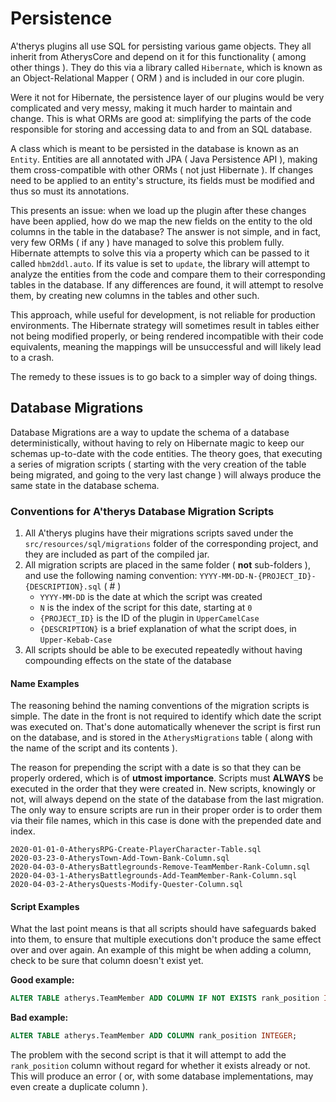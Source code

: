 # Persistence

A'therys plugins all use SQL for persisting various game objects. They all inherit from 
AtherysCore and depend on it for this functionality ( among other things ). They do this via a 
library called `Hibernate`, which is known as an Object-Relational Mapper ( ORM ) and is 
included in our core plugin.

Were it not for Hibernate, the persistence layer of our plugins would be very complicated and 
very messy, making it much harder to maintain and change. This is what ORMs are good at: 
simplifying the parts of the code responsible for storing and accessing data to and from an SQL 
database.

A class which is meant to be persisted in the database is known as an `Entity`. Entities are all 
annotated with JPA ( Java Persistence API ), making them cross-compatible with other ORMs ( not 
just Hibernate ). If changes need to be applied to an entity's structure, its fields must be 
modified and thus so must its annotations. 

This presents an issue: when we load up the plugin after these changes have been applied, how do 
we map the new fields on the entity to the old columns in the table in the database? The answer 
is not simple, and in fact, very few ORMs ( if any ) have managed to solve this problem fully. 
Hibernate attempts to solve this via a property which can be passed to it called `hbm2ddl.auto`.
If its value is set to `update`, the library will attempt to analyze the entities from the code 
and compare them to their corresponding tables in the database. If any differences are found, it 
will attempt to resolve them, by creating new columns in the tables and other such.

This approach, while useful for development, is not reliable for production environments. The 
Hibernate strategy will sometimes result in tables either not being modified properly, or being 
rendered incompatible with their code equivalents, meaning the mappings will be unsuccessful and 
will likely lead to a crash.

The remedy to these issues is to go back to a simpler way of doing things.

## Database Migrations

Database Migrations are a way to update the schema of a database deterministically, without 
having to rely on Hibernate magic to keep our schemas up-to-date with the code entities. The 
theory goes, that executing a series of migration scripts ( starting with the very creation of 
the table being migrated, and going to the very last change ) will always produce the same state 
in the database schema.

### Conventions for A'therys Database Migration Scripts

1. All A'therys plugins have their migrations scripts saved under the `src/resources/sql/migrations` folder of the corresponding project, and they are included as part of the compiled jar.
2. All migration scripts are placed in the same folder ( **not** sub-folders ), and use the following naming convention: `YYYY-MM-DD-N-{PROJECT_ID}-{DESCRIPTION}.sql` ( # )
    - `YYYY-MM-DD` is the date at which the script was created
    - `N` is the index of the script for this date, starting at `0`
    - `{PROJECT_ID}` is the ID of the plugin in `UpperCamelCase`
    - `{DESCRIPTION}` is a brief explanation of what the script does, in `Upper-Kebab-Case`
3. All scripts should be able to be executed repeatedly without having compounding effects on the state of the database

#### Name Examples

The reasoning behind the naming conventions of the migration scripts is simple.
The date in the front is not required to identify which date the script was executed on.
That's done automatically whenever the script is first run on the database, and is stored in
the `AtherysMigrations` table ( along with the name of the script and its contents ).

The reason for prepending the script with a date is so that they can be properly ordered,
which is of **utmost importance**. Scripts must **ALWAYS** be executed in the order that they
were created in. New scripts, knowingly or not, will always depend on the state of the database
from the last migration. The only way to ensure scripts are run in their proper order is to
order them via their file names, which in this case is done with the prepended date and index.

```
2020-01-01-0-AtherysRPG-Create-PlayerCharacter-Table.sql
2020-03-23-0-AtherysTown-Add-Town-Bank-Column.sql
2020-04-03-0-AtherysBattlegrounds-Remove-TeamMember-Rank-Column.sql
2020-04-03-1-AtherysBattlegrounds-Add-TeamMember-Rank-Column.sql
2020-04-03-2-AtherysQuests-Modify-Quester-Column.sql
```

#### Script Examples

What the last point means is that all scripts should have safeguards baked into them,
to ensure that multiple executions don't produce the same effect over and over again. An
example of this might be when adding a column, check to be sure that column doesn't exist yet.

**Good example:**
```sql
ALTER TABLE atherys.TeamMember ADD COLUMN IF NOT EXISTS rank_position INTEGER;
```

**Bad example:**
```sql
ALTER TABLE atherys.TeamMember ADD COLUMN rank_position INTEGER;
```

The problem with the second script is that it will attempt to add the `rank_position` column 
without regard for whether it exists already or not. This will produce an error ( or, with 
some database implementations, may even create a duplicate column ). 